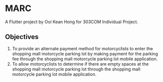 # MARC

A Flutter project by Ooi Kean Hong for 303COM Individual Project.

## Objectives
1.	To provide an alternate payment method for motorcyclists to enter the shopping mall motorcycle parking lot by making payment for the parking fee through the shopping mall motorcycle parking lot mobile application. 
2.	To allow motorcyclists to determine if there are empty spaces at the shopping mall motorcycle parking lot through the shopping mall motorcycle parking lot mobile application.


